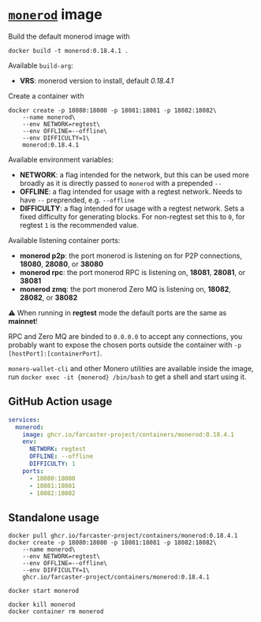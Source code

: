 # [`monerod`](https://github.com/monero-project/monero) image

Build the default monerod image with

```
docker build -t monerod:0.18.4.1 .
```

Available `build-arg`:

- **VRS**: monerod version to install, default _0.18.4.1_

Create a container with

```
docker create -p 18080:18080 -p 18081:18081 -p 18082:18082\
    --name monerod\
    --env NETWORK=regtest\
    --env OFFLINE=--offline\
    --env DIFFICULTY=1\
    monerod:0.18.4.1
```

Available environment variables:

- **NETWORK**: a flag intended for the network, but this can be used more broadly as it is directly passed to `monerod` with a prepended `--`
- **OFFLINE**: a flag intended for usage with a regtest network. Needs to have `--` preprended, e.g. `--offline`
- **DIFFICULTY**: a flag intended for usage with a regtest network. Sets a fixed difficulty for generating blocks. For non-regtest set this to `0`, for regtest `1` is the recommended value.

Available listening container ports:

- **monerod p2p**: the port monerod is listening on for P2P connections, **18080**, **28080**, or **38080**
- **monerod rpc**: the port monerod RPC is listening on, **18081**, **28081**, or **38081**
- **monerod zmq**: the port monerod Zero MQ is listening on, **18082**, **28082**, or **38082**

:warning: When running in **regtest** mode the default ports are the same as **mainnet**!

RPC and Zero MQ are binded to `0.0.0.0` to accept any connections, you probably want to expose the chosen ports outside the container with `-p [hostPort]:[containerPort]`.

`monero-wallet-cli` and other Monero utilities are available inside the image, run `docker exec -it {monerod} /bin/bash` to get a shell and start using it.

## GitHub Action usage

```yaml
services:
  monerod:
    image: ghcr.io/farcaster-project/containers/monerod:0.18.4.1
    env:
      NETWORK: regtest
      OFFLINE: --offline
      DIFFICULTY: 1
    ports:
      - 18080:18080
      - 18081:18081
      - 18082:18082
```

## Standalone usage

```
docker pull ghcr.io/farcaster-project/containers/monerod:0.18.4.1
docker create -p 18080:18080 -p 18081:18081 -p 18082:18082\
    --name monerod\
    --env NETWORK=regtest\
    --env OFFLINE=--offline\
    --env DIFFICULTY=1\
    ghcr.io/farcaster-project/containers/monerod:0.18.4.1

docker start monerod

docker kill monerod
docker container rm monerod
```
